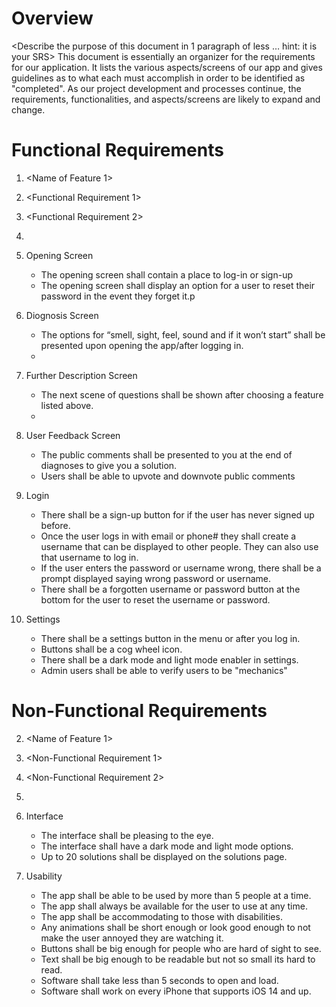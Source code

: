 # Overview
<Describe the purpose of this document in 1 paragraph of less … hint: it is
your SRS>
This document is essentially an organizer for the requirements for our application. It lists the various aspects/screens of our app and gives
guidelines as to what each must accomplish in order to be identified as "completed". As our project development and processes continue, the requirements, functionalities, and aspects/screens are likely to expand and change.


# Functional Requirements
1. <Name of Feature 1>
 1. <Functional Requirement 1>
 2. <Functional Requirement 2>
 3. <And so on>
 
2. Opening Screen
    * The opening screen shall contain a place to log-in or sign-up
    * The opening screen shall display an option for a user to reset their password in the event they forget it.p

3. Diognosis Screen
     * The options for “smell, sight, feel, sound and if it won’t start” shall be presented upon opening the app/after logging in.
     *
     
4. Further Description Screen
    * The next scene of questions shall be shown after choosing a feature listed above.
    *
 
 5. User Feedback Screen
    * The public comments shall be presented to you at the end of diagnoses to give you a solution.
    * Users shall be able to upvote and downvote public comments
 
 6. Login
    * There shall be a sign-up button for if the user has never signed up before. 
    * Once the user logs in with email or phone# they shall create a username that can be displayed to other people. They can also use that username to log in. 
    * If the user enters the password or username wrong, there shall be a prompt displayed saying    wrong password or username.   
    * There shall be a forgotten username or password button at the bottom for the user to reset the username or password.
 
7. Settings
    * There shall be a settings button in the menu or after you log in.
    * Buttons shall be a cog wheel icon.
    * There shall be a dark mode and light mode enabler in settings.
    * Admin users shall be able to verify users to be "mechanics"

 
 
# Non-Functional Requirements
2. <Name of Feature 1>
 1. <Non-Functional Requirement 1>
 2. <Non-Functional Requirement 2>
 3. <And so on>
 
1. Interface
    * The interface shall be pleasing to the eye.
    * The interface shall have a dark mode and light mode options.
    * Up to 20 solutions shall be displayed on the solutions page.
    
2. Usability
    * The app shall be able to be used by more than 5 people at a time.
    * The app shall always be available for the user to use at any time.
    * The app shall be accommodating to those with disabilities.
    * Any animations shall be short enough or look good enough to not make the user annoyed they are watching it.
    * Buttons shall be big enough for people who are hard of sight to see.
    * Text shall be big enough to be readable but not so small its hard to 
    read.
    * Software shall take less than 5 seconds to open and load.
    * Software shall work on every iPhone that supports iOS 14 and up.

  

